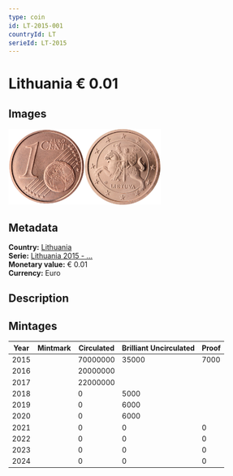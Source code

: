 ```yaml
---
type: coin
id: LT-2015-001
countryId: LT
serieId: LT-2015
---
```


# Lithuania € 0.01

## Images

<img src="../../../Images/common-2007-001.png" height="150" alt="Front image"><img src="Images/lithuania-2015-001.png" height="150" alt="Back image">

## Metadata

**Country:** [Lithuania](../index.md)\
**Serie:** [Lithuania 2015 - ...](index.md)\
**Monetary value:** € 0.01\
**Currency:** Euro

## Description


## Mintages

| Year | Mintmark | Circulated | Brilliant Uncirculated | Proof |
| ---- | -------- | ---------- | ---------------------- | ----- |
| 2015 |  | 70000000| 35000 | 7000 |
| 2016 |  | 20000000|  |  |
| 2017 |  | 22000000|  |  |
| 2018 |  | 0| 5000 |  |
| 2019 |  | 0| 6000 |  |
| 2020 |  | 0| 6000 |  |
| 2021 |  | 0 | 0 | 0 |
| 2022 |  | 0 | 0 | 0 |
| 2023 |  | 0 | 0 | 0 |
| 2024 |  | 0 | 0 | 0 |
